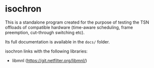 isochron
========

This is a standalone program created for the purpose of testing the TSN
offloads of compatible hardware (time-aware scheduling, frame preemption,
cut-through switching etc).

Its full documentation is available in the `docs/` folder.

isochron links with the following libraries:
* libmnl (https://git.netfilter.org/libmnl/)
